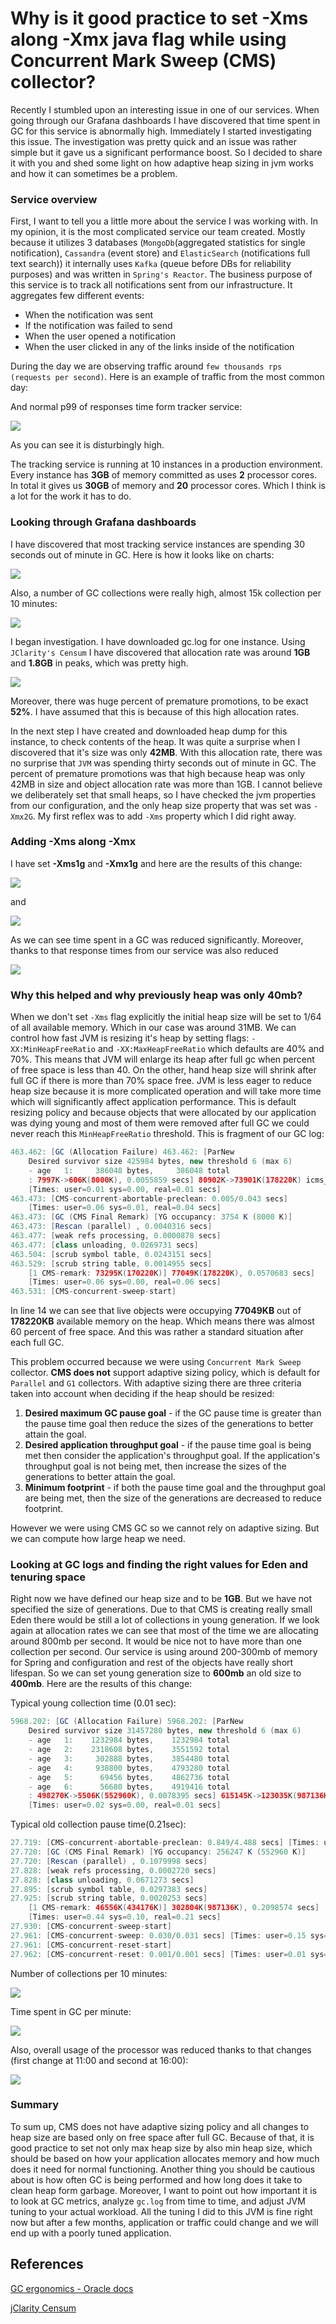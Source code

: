 # Why is it good practice to set -Xms along -Xmx java flag while using Concurrent Mark Sweep (CMS) collector?


Recently I stumbled upon an interesting issue in one of our services. When going through our Grafana dashboards I have discovered that
time spent in GC for this service is abnormally high. Immediately I started investigating this issue. The investigation was pretty quick 
and an issue was rather simple but it gave us a significant performance boost. So I decided to share it with you and shed some
light on how adaptive heap sizing in jvm works and how it can sometimes be a problem.

### Service overview
First, I want to tell you a little more about the service I was working with. In my opinion, it is the most complicated service
our team created. Mostly because it utilizes 3 databases (`MongoDb`(aggregated statistics for single notification), 
`Cassandra` (event store) and `ElasticSearch` (notifications full text search)) it internally uses `Kafka` 
(queue before DBs for reliability purposes) and was written in `Spring's Reactor`. 
The business purpose of this service is to track all notifications sent from our infrastructure. It aggregates few different events: 
* When the notification was sent
* If the notification was failed to send
* When the user opened a notification
* When the user clicked in any of the links inside of the notification

During the day we are observing traffic around `few thousands rps (requests per second)`. Here is an example of traffic from the most common day:

And normal p99 of responses time form tracker service:

![](/images/2020/05/typowy_p99.png)

As you can see it is disturbingly high.

The tracking service is running at 10 instances in a production environment. Every instance has **3GB** of memory committed as uses **2** processor cores.
In total it gives us **30GB** of memory and **20** processor cores. Which I think is a lot for the work it has to do.

### Looking through Grafana dashboards

I have discovered that most tracking service instances are spending 30 seconds out of minute in GC. Here is how it looks like on charts:

![](/images/2020/05/typowy_czas_w_gc.png)

Also, a number of GC collections were really high, almost 15k collection per 10 minutes:

![](/images/2020/05/typowa_ilosc_kolekcji.png)

I began investigation. I have downloaded gc.log for one instance. Using `JClarity's Censum` I have discovered that allocation rate was
around **1GB** and **1.8GB** in peaks, which was pretty high.

![](/images/2020/05/allocation_rates.png)

Moreover, there was huge percent of premature promotions, to be exact **52%**. I have assumed that this is because of this high allocation rates.

In the next step I have created and downloaded heap dump for this instance, to check contents of the heap. It was quite a surprise when I discovered
that it's size was only **42MB**. With this allocation rate, there was no surprise that `JVM` was spending thirty seconds out of 
minute in GC. The percent of premature promotions was that high because heap was only 42MB in size and object allocation rate was more than 1GB.
I cannot believe we deliberately set that small heaps, so I have checked the jvm properties from our configuration, and the only
heap size property that was set was `-Xmx2G`. My first reflex was to add `-Xms` property which I did right away.

### Adding -Xms along -Xmx

I have set **-Xms1g** and **-Xmx1g** and here are the results of this change:

![](/images/2020/05/xmx_czas_w_gc.png)

and 

![](/images/2020/05/xmx_kolekcje.png)

As we can see time spent in a GC was reduced significantly. Moreover, thanks to that response times from our service was also reduced

![](/images/2020/05/xmx_p99_event.png)

### Why this helped and why previously heap was only 40mb? 

When we don't set `-Xms` flag explicitly the initial heap size will be set to 1/64 of all available memory. 
Which in our case was around 31MB. We can control how fast JVM is resizing it's heap by setting flags: `-XX:MinHeapFreeRatio` 
and `-XX:MaxHeapFreeRatio` which defaults are 40% and 70%. This means that JVM will enlarge its heap after full gc when 
percent of free space is less than 40. On the other, hand heap size will shrink after full GC if there is more than 70% space free.
JVM is less eager to reduce heap size because it is more complicated operation and will take more time which will significantly 
affect application performance. This is default resizing policy and because objects that were allocated by our application was
dying young and most of them were removed after full GC we could never reach this `MinHeapFreeRatio` threshold. This is fragment
of our GC log:

```java
463.462: [GC (Allocation Failure) 463.462: [ParNew
    Desired survivor size 425984 bytes, new threshold 6 (max 6)
    - age   1:     386048 bytes,     386048 total
    : 7997K->606K(8000K), 0.0055859 secs] 80902K->73901K(178220K) icms_dc=13 , 0.0056746 secs] 
    [Times: user=0.01 sys=0.00, real=0.01 secs] 
463.473: [CMS-concurrent-abortable-preclean: 0.005/0.043 secs] 
    [Times: user=0.06 sys=0.01, real=0.04 secs] 
463.473: [GC (CMS Final Remark) [YG occupancy: 3754 K (8000 K)]
463.473: [Rescan (parallel) , 0.0040316 secs]
463.477: [weak refs processing, 0.0000878 secs]
463.477: [class unloading, 0.0269731 secs]
463.504: [scrub symbol table, 0.0243151 secs]
463.529: [scrub string table, 0.0014955 secs]
    [1 CMS-remark: 73295K(170220K)] 77049K(178220K), 0.0570683 secs] 
    [Times: user=0.06 sys=0.00, real=0.06 secs] 
463.531: [CMS-concurrent-sweep-start]
```

In line 14 we can see that live objects were occupying **77049KB** out of **178220KB** available memory on the heap. Which means there
was almost 60 percent of free space. And this was rather a standard situation after each full GC.

This problem occurred because we were using `Concurrent Mark Sweep` collector. **CMS does not** support adaptive sizing policy,
which is default for `Parallel` and `G1` collectors. With adaptive sizing there are three criteria taken into account when
deciding if the heap should be resized:

1. **Desired maximum GC pause goal** - if the GC pause time is greater than the pause time goal then reduce the sizes of the 
    generations to better attain the goal.
2. **Desired application throughput goal** - if the pause time goal is being met then consider the application's throughput goal. 
   If the application's throughput goal is not being met, then increase the sizes of the generations to better attain the goal.
3. **Minimum footprint** - if both the pause time goal and the throughput goal are being met, then the size of the 
   generations are decreased to reduce footprint.

However we were using CMS GC so we cannot rely on adaptive sizing. But we can compute how large heap we need.
 
### Looking at GC logs and finding the right values for Eden and tenuring space

Right now we have defined our heap size and to be **1GB**. But we have not specified the size of generations. Due to that CMS is
creating really small Eden there would be still a lot of collections in young generation. If we look again 
at allocation rates we can see that most of the time we are allocating around 800mb per second. It would be nice not to have
more than one collection per second. Our service is using around 200-300mb of memory for Spring and configuration and rest 
of the objects have really short lifespan. So we can set young generation size to **600mb** an old size to **400mb**. Here 
are the results of this change:

Typical young collection time (0.01 sec):
```java
5968.202: [GC (Allocation Failure) 5968.202: [ParNew
    Desired survivor size 31457280 bytes, new threshold 6 (max 6)
    - age   1:    1232984 bytes,    1232984 total
    - age   2:    2318608 bytes,    3551592 total
    - age   3:     302888 bytes,    3854480 total
    - age   4:     938800 bytes,    4793280 total
    - age   5:      69456 bytes,    4862736 total
    - age   6:      56680 bytes,    4919416 total
    : 498270K->5506K(552960K), 0.0078395 secs] 615145K->123035K(987136K) icms_dc=0 , 0.0079445 secs] 
    [Times: user=0.02 sys=0.00, real=0.01 secs] 
```

Typical old collection pause time(0.21sec): 

```java
27.719: [CMS-concurrent-abortable-preclean: 0.849/4.488 secs] [Times: user=11.33 sys=0.83, real=4.49 secs] 
27.720: [GC (CMS Final Remark) [YG occupancy: 256247 K (552960 K)]
27.720: [Rescan (parallel) , 0.1079998 secs]
27.828: [weak refs processing, 0.0002720 secs]
27.828: [class unloading, 0.0671273 secs]
27.895: [scrub symbol table, 0.0297383 secs]
27.925: [scrub string table, 0.0020253 secs]
    [1 CMS-remark: 46556K(434176K)] 302804K(987136K), 0.2098574 secs] 
    [Times: user=0.44 sys=0.10, real=0.21 secs] 
27.930: [CMS-concurrent-sweep-start]
27.961: [CMS-concurrent-sweep: 0.030/0.031 secs] [Times: user=0.15 sys=0.02, real=0.03 secs] 
27.961: [CMS-concurrent-reset-start]
27.962: [CMS-concurrent-reset: 0.001/0.001 secs] [Times: user=0.01 sys=0.00, real=0.00 secs] 
```

Number of collections per 10 minutes:

![](/images/2020/05/newSize_kolekcje.png)

Time spent in GC per minute:

![](/images/2020/05/newSize_czas_gc.png)

Also, overall usage of the processor was reduced thanks to that changes (first change at 11:00 and second at 16:00):

![](/images/2020/05/wszystkie_zmiany_cpu.png)

### Summary

To sum up, CMS does not have adaptive sizing policy and all changes to heap size are based only on free space after full GC.
Because of that, it is good practice to set not only max heap size by also min heap size, which should be based on how your application
allocates memory and how much does it need for normal functioning. Another thing you should be cautious about is how often 
GC is being performed and how long does it take to clean heap form garbage. Moreover, I want to point out how important it is
to look at GC metrics, analyze `gc.log` from time to time, and adjust JVM tuning to your actual workload. All the tuning I did
to this JVM is fine right now but after a few months, application or traffic could change and we will end up with a poorly tuned 
application. 

## References
[GC ergonomics - Oracle docs](https://docs.oracle.com/javase/7/docs/technotes/guides/vm/gc-ergonomics.html)

[jClarity Censum](https://www.jclarity.com/topics/products/censum/)